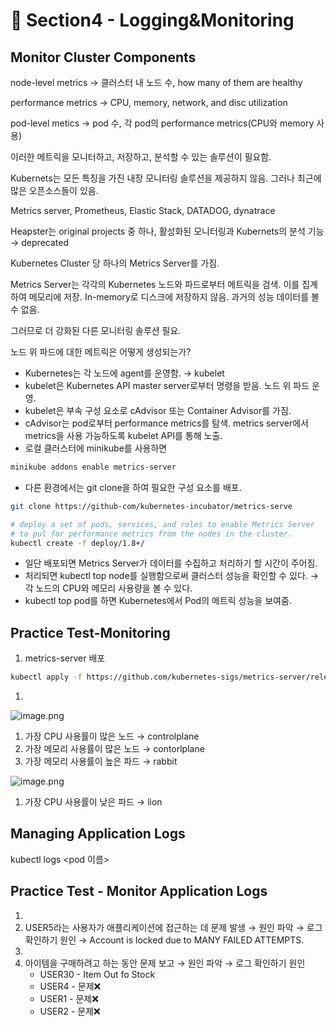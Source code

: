 # 🍨 Section4 - Logging&Monitoring

## Monitor Cluster Components


node-level metrics → 클러스터 내 노드 수, how many of them are healthy


performance metrics → CPU, memory, network, and disc utilization


pod-level  metics → pod 수, 각 pod의 performance metrics(CPU와 memory 사용)


이러한 메트릭을 모니터하고, 저장하고, 분석할 수 있는 솔루션이 필요함.


Kubernets는 모든 특징을 가진 내장 모니터링 솔루션을 제공하지 않음. 그러나 최근에 많은 오픈소스들이 있음.


Metrics server, Prometheus, Elastic Stack, DATADOG, dynatrace


Heapster는 original projects 중 하나, 활성화된 모니터링과 Kubernets의 분석 기능 → deprecated


Kubernetes Cluster 당 하나의 Metrics Server를 가짐.


Metrics Server는 각각의 Kubernetes 노드와 파드로부터 메트릭을 검색. 이를 집계하여 메모리에 저장. In-memory로 디스크에 저장하지 않음. 과거의 성능 데이터를 볼 수 없음.


그러므로 더 강화된 다른 모니터링 솔루션 필요.


노드 위 파드에 대한 메트릭은 어떻게 생성되는가?

- Kubernetes는 각 노드에 agent를 운영함. → kubelet
- kubelet은 Kubernetes API master server로부터 명령을 받음. 노드 위 파드 운영.
- kubelet은 부속 구성 요소로 cAdvisor 또는 Container Advisor를 가짐.
- cAdvisor는 pod로부터 performance metrics를 탐색. metrics server에서 metrics을 사용 가능하도록  kubelet API를 통해 노출.
- 로컬 클러스터에 minikube를 사용하면

```bash
minikube addons enable metrics-server
```

- 다른 환경에서는 git clone을 하여 필요한 구성 요소를 배포.

```bash
git clone https://github-com/kubernetes-incubator/metrics-serve

# deploy a set of pods, services, and roles to enable Metrics Server
# to pul for performance metrics from the nodes in the cluster.
kubectl create -f deploy/1.8+/
```

- 일단 배포되면 Metrics Server가 데이터를 수집하고 처리하기 할 시간이 주어짐.
- 처리되면 kubectl top node를 실행함으로써 클러스터 성능을 확인할 수 있다. → 각 노드의 CPU와 메모리 사용량을 볼 수 있다.
- kubectl top pod를 하면 Kubernetes에서 Pod의 메트릭 성능을 보여줌.

## Practice Test-Monitoring

1. metrics-server 배포

```bash
kubectl apply -f https://github.com/kubernetes-sigs/metrics-server/releases/latest/download/components.yaml
```

1. 

![image.png](https://prod-files-secure.s3.us-west-2.amazonaws.com/b2ea2032-00e9-4883-a13b-cb03cf5b2334/be867e9c-0d47-47a3-971e-146d2c8c7945/image.png?X-Amz-Algorithm=AWS4-HMAC-SHA256&X-Amz-Content-Sha256=UNSIGNED-PAYLOAD&X-Amz-Credential=ASIAZI2LB466XDO4B6FQ%2F20250224%2Fus-west-2%2Fs3%2Faws4_request&X-Amz-Date=20250224T140817Z&X-Amz-Expires=3600&X-Amz-Security-Token=IQoJb3JpZ2luX2VjEPX%2F%2F%2F%2F%2F%2F%2F%2F%2F%2FwEaCXVzLXdlc3QtMiJHMEUCIQD4ql23XdVqdVY8voIp%2Bz4DeFVJT76ZHEi0kteiSbzdygIgOjgkVAq0OnNRud69b%2BKssn07NsJnAi%2BIpI8WAdtPkBwq%2FwMILhAAGgw2Mzc0MjMxODM4MDUiDF0CfnmUPCQ%2F2iI%2FPCrcA1roX2aFt3GEfv5u9dh6V4qMgQAJAM9pmynO75D%2BiQqqEaMixe87D1n%2F7d3QpudKLtMKnWdrsbCFAFa1GnH5oBdp5OFjD1lFjBlE%2Bxlybe5fgQK8ethJO99b0qZoGpb%2B%2BXRdnHaXTaPzBOkS6RqOqNKRjt4BvGrZYJp0BFKmD5nv9KsXNdIyhCHrwlgBx1MtsRn1ETgMg%2BCgxa6x64TOQGmXFAWS2%2FYy7mV5GcFvSpwHuHcl6GfZpfqESU1tn9oKdn4HFtZBODhwf%2BlriitO%2FpQvNqJ63uj4F9t7qZuU4735rul%2F06GTi6jNH9RXkILWPghb2oXJGBmynrRQz1tHPRTifSWFzPwm%2BBzcsSRheYXM%2Bne8W%2FPbXgtchC1qGAzw5IUUWCW4cN4%2BN2vRctyJ0Ym4CMzBERBQhXEr0W7a%2F%2F2n0SLjt6rKS6gMztEkLPTi9PP8jlRDc0ZsT%2BOiR7v4pFku3BZzm0KRZRLKyHUv2DngYDNc%2BivRn8frMgpFzqg6oXetHQX8Ig75VxC0NdXAhF3b%2B1D6ESEDDu88fMP8aJdnjCP4H2IIL4uB88oiCgdVl87NzNeWtRIWoI1oDz%2FwUNzosg%2B%2Fq%2BNUW95ZaCApLbIIQiyvc%2BqmXUz%2B2ccuMPTW8b0GOqUB38TuSEeu1Zi375GtT54sZkMUFldDf7cQqUiIEAAoH8b1VmD3UGNAd0t0%2B7bb3i8eUYo2Odgc6gi5hXfQE27yIVE19UUMcBCvwJquos%2FQN75dcEIG0o%2FWeq%2B%2Bb6t6NyVbkT6OiWaJxpwL3A8OJOFsaVl%2FVVhtmW3JWpOS%2FV6T8TN8flSihdzb2PrjzYUg518BljeFda3wDPdepi7Zl6gEjE%2FYSuAR&X-Amz-Signature=fb9e0c364ee9fadae4ef4bc5f54c932894e94338bf5b2c4762a5f07e2f7ef3cb&X-Amz-SignedHeaders=host&x-id=GetObject)

1. 가장 CPU 사용률이 많은 노드 → controlplane
2. 가장 메모리 사용률이 많은 노드 → contorlplane
3. 가장 메모리 사용률이 높은 파드 → rabbit

![image.png](https://prod-files-secure.s3.us-west-2.amazonaws.com/b2ea2032-00e9-4883-a13b-cb03cf5b2334/a5ad8203-cf78-4c06-9de1-67cb491aedc9/image.png?X-Amz-Algorithm=AWS4-HMAC-SHA256&X-Amz-Content-Sha256=UNSIGNED-PAYLOAD&X-Amz-Credential=ASIAZI2LB466XDO4B6FQ%2F20250224%2Fus-west-2%2Fs3%2Faws4_request&X-Amz-Date=20250224T140817Z&X-Amz-Expires=3600&X-Amz-Security-Token=IQoJb3JpZ2luX2VjEPX%2F%2F%2F%2F%2F%2F%2F%2F%2F%2FwEaCXVzLXdlc3QtMiJHMEUCIQD4ql23XdVqdVY8voIp%2Bz4DeFVJT76ZHEi0kteiSbzdygIgOjgkVAq0OnNRud69b%2BKssn07NsJnAi%2BIpI8WAdtPkBwq%2FwMILhAAGgw2Mzc0MjMxODM4MDUiDF0CfnmUPCQ%2F2iI%2FPCrcA1roX2aFt3GEfv5u9dh6V4qMgQAJAM9pmynO75D%2BiQqqEaMixe87D1n%2F7d3QpudKLtMKnWdrsbCFAFa1GnH5oBdp5OFjD1lFjBlE%2Bxlybe5fgQK8ethJO99b0qZoGpb%2B%2BXRdnHaXTaPzBOkS6RqOqNKRjt4BvGrZYJp0BFKmD5nv9KsXNdIyhCHrwlgBx1MtsRn1ETgMg%2BCgxa6x64TOQGmXFAWS2%2FYy7mV5GcFvSpwHuHcl6GfZpfqESU1tn9oKdn4HFtZBODhwf%2BlriitO%2FpQvNqJ63uj4F9t7qZuU4735rul%2F06GTi6jNH9RXkILWPghb2oXJGBmynrRQz1tHPRTifSWFzPwm%2BBzcsSRheYXM%2Bne8W%2FPbXgtchC1qGAzw5IUUWCW4cN4%2BN2vRctyJ0Ym4CMzBERBQhXEr0W7a%2F%2F2n0SLjt6rKS6gMztEkLPTi9PP8jlRDc0ZsT%2BOiR7v4pFku3BZzm0KRZRLKyHUv2DngYDNc%2BivRn8frMgpFzqg6oXetHQX8Ig75VxC0NdXAhF3b%2B1D6ESEDDu88fMP8aJdnjCP4H2IIL4uB88oiCgdVl87NzNeWtRIWoI1oDz%2FwUNzosg%2B%2Fq%2BNUW95ZaCApLbIIQiyvc%2BqmXUz%2B2ccuMPTW8b0GOqUB38TuSEeu1Zi375GtT54sZkMUFldDf7cQqUiIEAAoH8b1VmD3UGNAd0t0%2B7bb3i8eUYo2Odgc6gi5hXfQE27yIVE19UUMcBCvwJquos%2FQN75dcEIG0o%2FWeq%2B%2Bb6t6NyVbkT6OiWaJxpwL3A8OJOFsaVl%2FVVhtmW3JWpOS%2FV6T8TN8flSihdzb2PrjzYUg518BljeFda3wDPdepi7Zl6gEjE%2FYSuAR&X-Amz-Signature=85eed572cbcc7a64a658d085bcc07dcd566afe89d9c80e21bcdd8e135ec4677c&X-Amz-SignedHeaders=host&x-id=GetObject)

1. 가장 CPU 사용률이 낮은 파드 → lion

## Managing Application Logs


kubectl logs <pod 이름>


## Practice Test - Monitor Application Logs

1. 
2. USER5라는 사용자가 애플리케이션에 접근하는 데 문제 발생 → 원인 파악 → 로그 확인하기
원인 → Account is locked due to MANY FAILED ATTEMPTS.
3. 
4. 아이템을 구매하려고 하는 동안 문제 보고 → 원인 파악 → 로그 확인하기
원인
	- USER30 - Item Out fo Stock
	- USER4 - 문제❌
	- USER1 - 문제❌
	- USER2 - 문제❌
